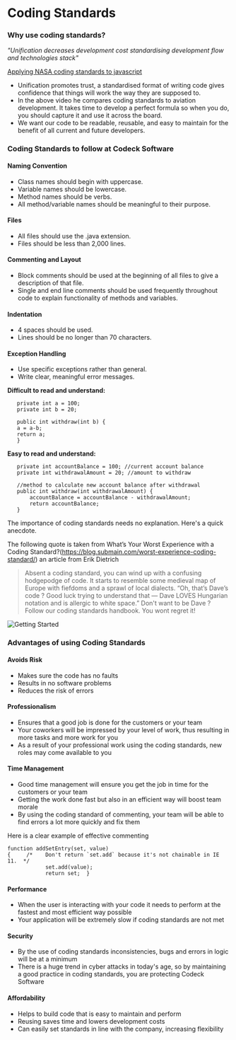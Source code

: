 # Coding Standards
 
### Why use coding standards?
 
*"Unification decreases development cost standardising development flow and technologies stack"*
 
[Applying NASA coding standards to javascript](https://www.youtube.com/watch?v=z8hG-3Ak_b4)
 
- Unification promotes trust, a standardised format of writing code gives confidence that things will work the way they are supposed to.
- In the above video he compares coding standards to aviation development. It takes time to develop a perfect formula so when you do, you should capture it and use it across the board.
- We want our code to be readable, reusable, and easy to maintain for the benefit of all current and future developers.
 
### Coding Standards to follow at Codeck Software
 
#### Naming Convention
- Class names should begin with uppercase.
- Variable names should be lowercase.
- Method names should be verbs.
- All method/variable names should be meaningful to their purpose.
 
 
#### Files 
- All files should use the .java extension.
- Files should be less than 2,000 lines.
 
#### Commenting and Layout 
- Block comments should be used at the beginning of all files to give a description of that file.
- Single and end line comments should be used frequently throughout code to explain functionality of methods and variables.
 
 
#### Indentation 
- 4 spaces should be used.
- Lines should be no longer than 70 characters.
 
 
#### Exception Handling
- Use specific exceptions rather than general.
- Write clear, meaningful error messages.
 
 
**Difficult to read and understand:** 
 
```
   private int a = 100;
   private int b = 20;
  
   public int withdraw(int b) {
   a = a-b;
   return a;
   }
```
 
 
**Easy to read and understand:** 
 
```
   private int accountBalance = 100; //current account balance
   private int withdrawalAmount = 20; //amount to withdraw
  
   //method to calculate new account balance after withdrawal
   public int withdraw(int withdrawalAmount) {
       accountBalance = accountBalance - withdrawalAmount;
       return accountBalance;
   }
```
 
The importance of coding standards needs no explanation. Here's a quick anecdote.
 
The following quote is taken from What’s Your Worst Experience with a Coding Standard?(https://blog.submain.com/worst-experience-coding-standard/) an article from Erik Dietrich
 
> Absent a coding standard, you can wind up with a confusing hodgepodge of code. It starts to resemble some medieval map of Europe with fiefdoms and a sprawl of local dialects. “Oh, that’s Dave’s code ? Good luck trying to understand that — Dave LOVES Hungarian notation and is allergic to white space.”
Don't want to be Dave ? Follow our coding standards handbook. You wont regret it!
 
![Getting Started](https://i.postimg.cc/HLtY6fXS/web-designer-developer-jokes-humour-funny-32.jpg)
 
### Advantages of using Coding Standards
 
 
#### Avoids Risk
- Makes sure the code has no faults
- Results in no software problems
- Reduces the risk of errors
 
#### Professionalism
- Ensures that a good job is done for the customers or your team
- Your coworkers will be impressed by your level of work, thus resulting in more tasks and more work for you
- As a result of your professional work using the coding standards, new roles may come available to you
 
 
#### Time Management
- Good time management will ensure you get the job in time for the customers or your team
- Getting the work done fast but also in an efficient way will boost team morale
- By using the coding standard of commenting, your team will be able to find errors a lot more quickly and fix them
 
Here is a clear example of effective commenting
 
```
function addSetEntry(set, value)
{     /*    Don't return `set.add` because it's not chainable in IE 11.  */  
            set.add(value);     
            return set;  }
```
 
 
#### Performance
- When the user is interacting with your code it needs to perform at the fastest and most efficient way possible
- Your application will be extremely slow if coding standards are not met
 
#### Security
- By the use of coding standards inconsistencies, bugs and errors in logic will be at a minimum
- There is a huge trend in cyber attacks in today's age, so by maintaining a good practice in coding standards, you are protecting Codeck Software
 
#### Affordability
- Helps to build code that is easy to maintain and perform
- Reusing saves time and lowers development costs
- Can easily set standards in line with the company, increasing flexibility
 

